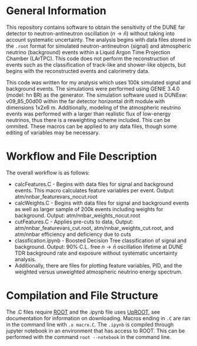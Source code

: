 # General Information
This repository contains software to obtain the sensitivity of the DUNE far detector to neutron-antineutron oscillation $\left(n\rightarrow\bar{n}\right)$ without taking into account systematic uncertainty. 
The analysis begins with data files stored in the `.root` format for simulated neutron-antineutron (signal) and atmospheric neutrino (background) events within a Liquid Argon Time Projection Chamber (LArTPC). 
This code does not perform the reconstruction of events such as the classification of track-like and shower-like objects, but begins with the reconstructed events and calorimetry data. 

This code was written for my analysis which uses 100k simulated signal and background events. The simulations were performed using GENIE 3.4.0 (model: hn BR) as the generator. 
The simulation software used is DUNEsw: v09_85_00d00 within the far detector horizontal drift module with dimensions 1x2x6 m. 
Additionally, modeling of the atmospheric neutrino events was performed with a larger than realistic flux of low-energy neutrinos, thus there is a reweighting scheme included. This can be ommited. 
These macros can be applied to any data files, though some editing of variables may be necessary.

# Workflow and File Description
The overall workflow is as follows:
- calcFeatures.C - Begins with data files for signal and background events. This macro calculates feature variables per event. Output: atm/nnbar_featurevars_nocut.root
- calcWeights.C - Begins with data files for signal and background events as well as larger sample of 200k events including weights for background. Output: atm/nnbar_weights_nocut.root
- cutFeatures.C - Applies pre-cuts to data, Output: atm/nnbar_featurevars_cut.root, atm/nnbar_weights_cut.root, and atm/nnbar efficiency and deficiency due to cuts
- classfication.ipynb - Boosted Decision Tree classification of signal and background. Output: 90% C.L. free $n\rightarrow\bar{n}$ oscillation lifetime at DUNE TDR background rate and exposure without systematic uncertainty analysis.
- Additionally, there are files for plotting feature variables, PID, and the weighted versus unweighted atmospheric neutrino energy spectrum.

# Compilation and File Structure
The .C files require [ROOT](https://root.cern/install/) and the .ipynb file uses [UpROOT](https://uproot.readthedocs.io/en/latest/), see documentation for information on downloading. Macros ending in `.C` are ran in the command line with `.x macro.C`. The `.ipynb` is compiled through jupyter notebook in an environment that has access to ROOT. This can be performed with the command `root --notebook` in the command line.

